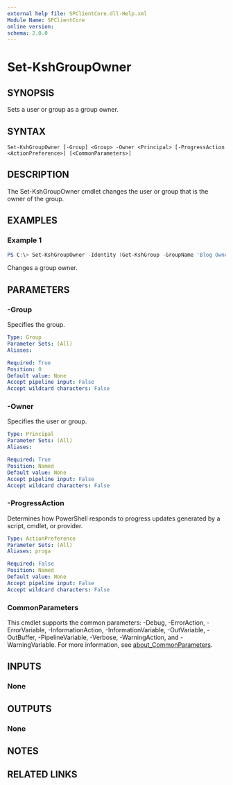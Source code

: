 ```yaml
---
external help file: SPClientCore.dll-Help.xml
Module Name: SPClientCore
online version:
schema: 2.0.0
---
```


# Set-KshGroupOwner

## SYNOPSIS
Sets a user or group as a group owner.

## SYNTAX

```
Set-KshGroupOwner [-Group] <Group> -Owner <Principal> [-ProgressAction <ActionPreference>] [<CommonParameters>]
```

## DESCRIPTION
The Set-KshGroupOwner cmdlet changes the user or group that is the owner of the group.

## EXAMPLES

### Example 1
```powershell
PS C:\> Set-KshGroupOwner -Identity (Get-KshGroup -GroupName 'Blog Owners') -Owner (Get-KshUser -UserName 'i:0#.f|membership|admin@example.onmicrosoft.com')
```

Changes a group owner.

## PARAMETERS

### -Group
Specifies the group.

```yaml
Type: Group
Parameter Sets: (All)
Aliases:

Required: True
Position: 0
Default value: None
Accept pipeline input: False
Accept wildcard characters: False
```

### -Owner
Specifies the user or group.

```yaml
Type: Principal
Parameter Sets: (All)
Aliases:

Required: True
Position: Named
Default value: None
Accept pipeline input: False
Accept wildcard characters: False
```

### -ProgressAction
Determines how PowerShell responds to progress updates generated by a script, cmdlet, or provider.

```yaml
Type: ActionPreference
Parameter Sets: (All)
Aliases: proga

Required: False
Position: Named
Default value: None
Accept pipeline input: False
Accept wildcard characters: False
```

### CommonParameters
This cmdlet supports the common parameters: -Debug, -ErrorAction, -ErrorVariable, -InformationAction, -InformationVariable, -OutVariable, -OutBuffer, -PipelineVariable, -Verbose, -WarningAction, and -WarningVariable. For more information, see [about_CommonParameters](http://go.microsoft.com/fwlink/?LinkID=113216).

## INPUTS

### None

## OUTPUTS

### None

## NOTES

## RELATED LINKS
